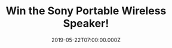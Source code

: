 ---
campaign-uuid: "c-6ac8e9bc-a669-4504-b5c0-8a0c820892d3"
type: "Competition"
category: "Technology"
date: "2019-05-22T07:00:00.000Z"
end-date: "2019-07-22T23:59:00.000Z"
disable-form: false
is_promoted: true
has_entry_page: true
title: "Win the Sony Portable Wireless Speaker!"
competition-description: "<p>You loved it and here is it again! We are giving away\
  \ the amazing Sony SRS-XB10 Compact Portable Wireless Speaker to one of our lucky\
  \ NME AAA members!</p>\n<p>Wherever you go, bring some big beats with you. Click\
  \ below for a chance to win!</p>\n"
hero-header: "Win the Sony Portable Wireless Speaker!"
terms-confirmation: "N/A"
banner-img: "https://assets.expresslyapp.com/asset-f5bad759-7c96-4f85-a473-87e9213ba895.jpg"
logo-left-href: "aaa.nme.com"
logo-left-image: "https://assets.expresslyapp.com/asset-52d7f328-ba20-4caa-a751-aee742582352.jpg"
logo-left-title: "NME AAA"
bg-image-hero: "https://assets.expresslyapp.com/asset-cc6a878c-e09e-49c7-b4d9-42ec4aee7272.jpg"
bg-image-first: "https://assets.expresslyapp.com/asset-232833d8-dd14-4331-9fce-953530142983.jpg"
section1-content: "<p>p&gt;Compact and wireless so it’s easy to move… long battery\
  \ life and a water-resistant surface… EXTRA BASS so you can add extra music to your\
  \ life! This Sony Speaker has it all!</p></p>\n<p>Don’t miss out this amazing opportunity\
  \ of winning the Sony SRS-XB10 Compact Portable Wireless Speaker and get ready to\
  \ enjoy your favourite tunes anywhere!</p>\n<p>Good luck!</p>\n"
entry-title: "Win the Sony Portable Wireless Speaker!"
entry-content: "<p>Enter the draw to win Sony Portable Wireless Speaker by completing\
  \ the form below before 23:59 22nd of July 2019.</p>\n"
has-winner: false
prize-description: "The Sony Portable Wireless Speaker!"
special-conditions: "Multiple entries are allowed up to one every day."
country-restrictions:
- "GB"
---